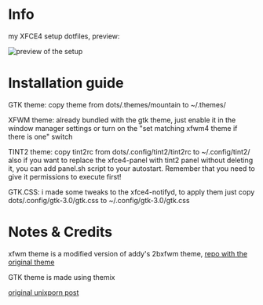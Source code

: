 # Info
my XFCE4 setup dotfiles, preview:

![preview of the setup](https://github.com/terackYT/dots1/blob/main/preview.png)

# Installation guide
GTK theme: copy theme from dots/.themes/mountain to ~/.themes/

XFWM theme: already bundled with the gtk theme, just enable it in the window manager settings or turn on the "set matching xfwm4 theme if there is one" switch

TINT2 theme: copy tint2rc from dots/.config/tint2/tint2rc to ~/.config/tint2/ also if you want to replace the xfce4-panel with tint2 panel without deleting it, you can add panel.sh script to your autostart. Remember that you need to give it permissions to execute first!

GTK.CSS: i made some tweaks to the xfce4-notifyd, to apply them just copy dots/.config/gtk-3.0/gtk.css to ~/.config/gtk-3.0/gtk.css

# Notes & Credits
xfwm theme is a modified version of addy's 2bxfwm theme, [repo with the original theme](https://github.com/addy-dclxvi/xfwm4-theme-collections)

GTK theme is made using themix

[original unixporn post](https://www.reddit.com/r/unixporn/comments/1dmimuo/xfce_this_is_the_reason_i_switched_to_linux)
